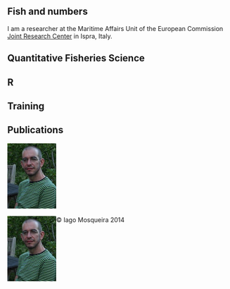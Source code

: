 
## Fish and numbers

I am a researcher at the Maritime Affairs Unit of the European Commission [Joint Research Center](https://ec.europa.eu/jrc/) in Ispra, Italy.

## Quantitative Fisheries Science

## R

## Training

## Publications

![Iago Mosqueira](./IagoMOSQUEIRA.jpg)

<img style="float: left" src="./IagoMOSQUEIRA.jpg" />

&copy; Iago Mosqueira 2014

